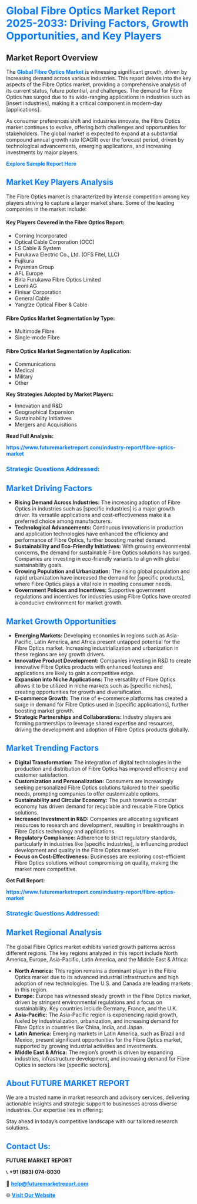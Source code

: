 <h1 style="color: #007BFF;">Global Fibre Optics Market Report 2025-2033: Driving Factors, Growth Opportunities, and Key Players</h1>

<section id="overview">
<h2>Market Report Overview</h2>
<p>The <a href="https://www.futuremarketreport.com/industry-report/fibre-optics-market" style="color: #007BFF; text-decoration: none;"><strong>Global Fibre Optics Market</strong></a> is witnessing significant growth, driven by increasing demand across various industries. This report delves into the key aspects of the Fibre Optics market, providing a comprehensive analysis of its current status, future potential, and challenges. The demand for Fibre Optics has surged due to its wide-ranging applications in industries such as [insert industries], making it a critical component in modern-day [applications].</p>
<p>As consumer preferences shift and industries innovate, the Fibre Optics market continues to evolve, offering both challenges and opportunities for stakeholders. The global market is expected to expand at a substantial compound annual growth rate (CAGR) over the forecast period, driven by technological advancements, emerging applications, and increasing investments by major players.</p>
</section>

<section id="overview">
<p><a href="https://www.futuremarketreport.com/request-sample/reportId=51426" style="color: #007BFF; text-decoration: none;"><strong>Explore Sample Report Here</strong></a></p>
</section>

<section id="key-players">
<h2 style="color: #007BFF;">Market Key Players Analysis</h2>
<p>The Fibre Optics market is characterized by intense competition among key players striving to capture a larger market share. Some of the leading companies in the market include:</p>
<h4>Key Players Covered in the Fibre Optics Report:</h4>
<ul><li>Corning Incorporated</li><li>Optical Cable Corporation (OCC)</li><li>LS Cable &amp; System</li><li>Furukawa Electric Co., Ltd. (OFS Fitel, LLC)</li><li>Fujikura</li><li>Prysmian Group</li><li>AFL Europe</li><li>Birla Furukawa Fibre Optics Limited</li><li>Leoni AG</li><li>Finisar Corporation</li><li>General Cable</li><li>Yangtze Optical Fiber &amp; Cable</li></ul>
<h4>Fibre Optics Market Segmentation by Type:</h4>
<ul><li>Multimode Fibre</li><li>Single-mode Fibre</li></ul>

<h4>Fibre Optics Market Segmentation by Application:</h4>
<ul><li>Communications</li><li>Medical</li><li>Military</li><li>Other</li></ul>
<p><strong>Key Strategies Adopted by Market Players:</strong></p>
<ul>
<li>Innovation and R&D</li>
<li>Geographical Expansion</li>
<li>Sustainability Initiatives</li>
<li>Mergers and Acquisitions</li>
</ul>
</section>

<section>
<p><strong>Read Full Analysis: </strong></p><a href="https://www.futuremarketreport.com/industry-report/fibre-optics-market" style="color: #007BFF; text-decoration: none;"><strong>https://www.futuremarketreport.com/industry-report/fibre-optics-market</strong></a>
<h3 style="color: #007BFF;">Strategic Questions Addressed:</h3>
</section>

<section id="driving-factors">
<h2 style="color: #007BFF;">Market Driving Factors</h2>
<ul>
<li><strong>Rising Demand Across Industries:</strong> The increasing adoption of Fibre Optics in industries such as [specific industries] is a major growth driver. Its versatile applications and cost-effectiveness make it a preferred choice among manufacturers.</li>
<li><strong>Technological Advancements:</strong> Continuous innovations in production and application technologies have enhanced the efficiency and performance of Fibre Optics, further boosting market demand.</li>
<li><strong>Sustainability and Eco-Friendly Initiatives:</strong> With growing environmental concerns, the demand for sustainable Fibre Optics solutions has surged. Companies are investing in eco-friendly variants to align with global sustainability goals.</li>
<li><strong>Growing Population and Urbanization:</strong> The rising global population and rapid urbanization have increased the demand for [specific products], where Fibre Optics plays a vital role in meeting consumer needs.</li>
<li><strong>Government Policies and Incentives:</strong> Supportive government regulations and incentives for industries using Fibre Optics have created a conducive environment for market growth.</li>
</ul>
</section>

<section id="growth-opportunities">
<h2 style="color: #007BFF;">Market Growth Opportunities</h2>
<ul>
<li><strong>Emerging Markets:</strong> Developing economies in regions such as Asia-Pacific, Latin America, and Africa present untapped potential for the Fibre Optics market. Increasing industrialization and urbanization in these regions are key growth drivers.</li>
<li><strong>Innovative Product Development:</strong> Companies investing in R&D to create innovative Fibre Optics products with enhanced features and applications are likely to gain a competitive edge.</li>
<li><strong>Expansion into Niche Applications:</strong> The versatility of Fibre Optics allows it to be utilized in niche markets such as [specific niches], creating opportunities for growth and diversification.</li>
<li><strong>E-commerce Growth:</strong> The rise of e-commerce platforms has created a surge in demand for Fibre Optics used in [specific applications], further boosting market growth.</li>
<li><strong>Strategic Partnerships and Collaborations:</strong> Industry players are forming partnerships to leverage shared expertise and resources, driving the development and adoption of Fibre Optics products globally.</li>
</ul>
</section>

<section id="trending-factors">
<h2 style="color: #007BFF;">Market Trending Factors</h2>
<ul>
<li><strong>Digital Transformation:</strong> The integration of digital technologies in the production and distribution of Fibre Optics has improved efficiency and customer satisfaction.</li>
<li><strong>Customization and Personalization:</strong> Consumers are increasingly seeking personalized Fibre Optics solutions tailored to their specific needs, prompting companies to offer customizable options.</li>
<li><strong>Sustainability and Circular Economy:</strong> The push towards a circular economy has driven demand for recyclable and reusable Fibre Optics solutions.</li>
<li><strong>Increased Investment in R&D:</strong> Companies are allocating significant resources to research and development, resulting in breakthroughs in Fibre Optics technology and applications.</li>
<li><strong>Regulatory Compliance:</strong> Adherence to strict regulatory standards, particularly in industries like [specific industries], is influencing product development and quality in the Fibre Optics market.</li>
<li><strong>Focus on Cost-Effectiveness:</strong> Businesses are exploring cost-efficient Fibre Optics solutions without compromising on quality, making the market more competitive.</li>
</ul>
</section>

<section>
<p><strong>Get Full Report: </strong></p><a href="https://www.futuremarketreport.com/industry-report/fibre-optics-market" style="color: #007BFF; text-decoration: none;"><strong>https://www.futuremarketreport.com/industry-report/fibre-optics-market</strong></a>
<h3 style="color: #007BFF;">Strategic Questions Addressed:</h3>
</section>


<section id="regional-analysis">
<h2 style="color: #007BFF;">Market Regional Analysis</h2>
<p>The global Fibre Optics market exhibits varied growth patterns across different regions. The key regions analyzed in this report include North America, Europe, Asia-Pacific, Latin America, and the Middle East & Africa:</p>
<ul>
<li><strong>North America:</strong> This region remains a dominant player in the Fibre Optics market due to its advanced industrial infrastructure and high adoption of new technologies. The U.S. and Canada are leading markets in this region.</li>
<li><strong>Europe:</strong> Europe has witnessed steady growth in the Fibre Optics market, driven by stringent environmental regulations and a focus on sustainability. Key countries include Germany, France, and the U.K.</li>
<li><strong>Asia-Pacific:</strong> The Asia-Pacific region is experiencing rapid growth, fueled by industrialization, urbanization, and increasing demand for Fibre Optics in countries like China, India, and Japan.</li>
<li><strong>Latin America:</strong> Emerging markets in Latin America, such as Brazil and Mexico, present significant opportunities for the Fibre Optics market, supported by growing industrial activities and investments.</li>
<li><strong>Middle East & Africa:</strong> The region’s growth is driven by expanding industries, infrastructure development, and increasing demand for Fibre Optics in sectors like [specific sectors].</li>
</ul>
</section>

<footer>
<h2 style="color: #007BFF;">About FUTURE MARKET REPORT</h2>
<p>We are a trusted name in market research and advisory services, delivering actionable insights and strategic support to businesses across diverse industries. Our expertise lies in offering:</p>

<p>Stay ahead in today’s competitive landscape with our tailored research solutions.</p>

<h2 style="color: #007BFF;">Contact Us:</h2>
<p><strong>FUTURE MARKET REPORT</strong></p>
<p>📞 <strong>+91 (883) 074-8030</strong></p>
<p>📧 <strong><a href="mailto:help@futuremarketreport.com" style="color: #007BFF;">help@futuremarketreport.com</a></strong></p>
<p>🌐 <strong><a href="https://www.futuremarketreport.com/" style="color: #007BFF;">Visit Our Website</a></strong></p>
</footer>